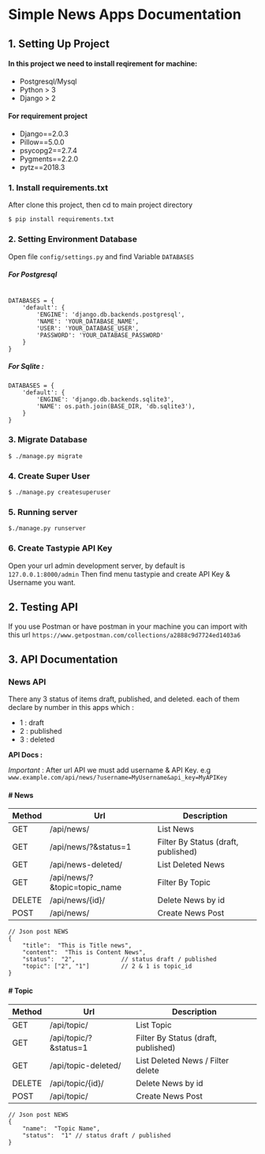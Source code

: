 # Simple News Apps Documentation

## 1. Setting Up Project

#### In this project we need to install reqirement for machine:
-	Postgresql/Mysql 
-	Python > 3
-	Django > 2

#### For requirement project 
- Django==2.0.3
- Pillow==5.0.0
- psycopg2==2.7.4
- Pygments==2.2.0
- pytz==2018.3

### 1. Install requirements.txt 
After clone this project, then cd to main project directory

` $ pip install requirements.txt `

### 2. Setting Environment Database
Open file `config/settings.py` and find Variable `DATABASES`

##### For Postgresql
```

DATABASES = {
    'default': {
        'ENGINE': 'django.db.backends.postgresql', 
        'NAME': 'YOUR_DATABASE_NAME',
        'USER': 'YOUR_DATABASE_USER',
        'PASSWORD': 'YOUR_DATABASE_PASSWORD'
    }
}

```
##### For Sqlite :

```
DATABASES = {
    'default': {
        'ENGINE': 'django.db.backends.sqlite3',
        'NAME': os.path.join(BASE_DIR, 'db.sqlite3'),
    }
}
```
### 3. Migrate Database
`$ ./manage.py migrate`

### 4. Create Super User
`$ ./manage.py createsuperuser `

### 5. Running server
`$./manage.py runserver`

### 6. Create Tastypie API Key
Open your url admin development server, by default is `127.0.0.1:8000/admin` Then find menu tastypie and create API Key & Username you want.

## 2. Testing API
If you use Postman or have postman in your machine you can import with this url `https://www.getpostman.com/collections/a2888c9d7724ed1403a6`


## 3. API Documentation
### News API 
There any 3 status of items draft, published, and deleted. each of them declare by number in this apps which :

- 1 : draft
- 2 : published
- 3 : deleted 

**API Docs :**

*Important* : After url API we must add username & API Key. e.g `www.example.com/api/news/?username=MyUsername&api_key=MyAPIKey 	`   

#### # News
| Method        | Url           | Description  |
| ------------- |-------------| -----|
| GET		| /api/news/ 					| List News |
| GET		| /api/news/?&status=1	|   Filter By Status (draft, published) |
| GET		| /api/news-deleted/     	|    List Deleted News |
| GET		| /api/news/?&topic=topic_name | Filter By Topic  |
| DELETE 	| /api/news/{id}/ | Delete News by id  |
| POST 	| /api/news/ | Create News Post |

```
// Json post NEWS
{
	"title":  "This is Title news",
	"content":  "This is Content News",
	"status":  "2",				// status draft / published
	"topic": ["2", "1"] 		// 2 & 1 is topic_id
}
```

#### # Topic
| Method        | Url           | Description  |
| ------------- |-------------| -----|
| GET | /api/topic/ |  List Topic  |
| GET | /api/topic/?&status=1 |   Filter By Status (draft, published) |
| GET | /api/topic-deleted/ |   List Deleted News / Filter delete  |
| DELETE  | /api/topic/{id}/ | Delete News by id |
| POST    | /api/topic/ | Create News Post  |

```
// Json post NEWS
{
	"name":  "Topic Name",
	"status":  "1" // status draft / published
}
```